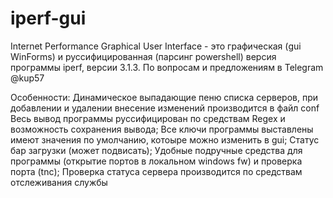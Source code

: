 # iperf-gui
Internet Performance Graphical User Interface - это графическая (gui WinForms) и руссифицированная (парсинг powershell) версия программы iperf, версии 3.1.3.
По вопросам и предложениям в Telegram @kup57

Особенности:
Динамическое выпадающие пеню списка серверов, при добавлении и удалении внесение изменений производится в файл conf
Весь вывод программы руссифицирован по средствам Regex и возможность сохранения вывода;
Все ключи программы выставлены имеют значения по умолчанию, котоыре можно изменить в gui;
Статус бар загрузки (может подвисать);
Удобные подручные средства для программы (открытие портов в локальном windows fw) и проверка порта (tnc);
Проверка статуса сервера производится по средствам отслеживания службы
